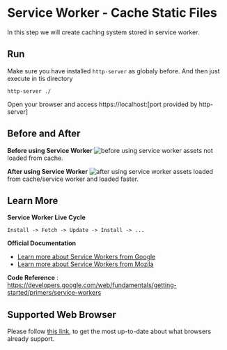 # Service Worker - Cache Static Files
In this step we will create caching system stored in service worker.

## Run 
Make sure you have installed `http-server` as globaly before. And then just execute in tis directory 
```
http-server ./
```
Open your browser and access https://localhost:[port provided by http-server]

## Before and After
**Before using Service Worker**
![before using service worker](https://pbs.twimg.com/media/DLN7odKVoAAPFCu.jpg:large)
assets not loaded from cache.

**After using Service Worker**
![after using service worker](https://pbs.twimg.com/media/DLN8A11U8AAVrTa.jpg:large)
assets loaded from cache/service worker and loaded faster.

## Learn More

**Service Worker Live Cycle**

`Install -> Fetch -> Update -> Install -> ...`

**Official Documentation**
- <a href="https://developer.chrome.com/apps/manifest" target="_blank">Learn more about Service Workers from Google</a>
- <a href="https://developer.mozilla.org/en-US/docs/Web/API/Service_Worker_API" target="_blank">Learn more about Service Workers from Mozila</a>

**Code Reference** : 
<a href="https://developers.google.com/web/fundamentals/getting-started/primers/service-workers" target="_blank">https://developers.google.com/web/fundamentals/getting-started/primers/service-workers</a>

## Supported Web Browser 
Please follow <a href="https://caniuse.com/#search=service%20workers" target="_blank">this link</a>, to get the most up-to-date about what browsers already support.
